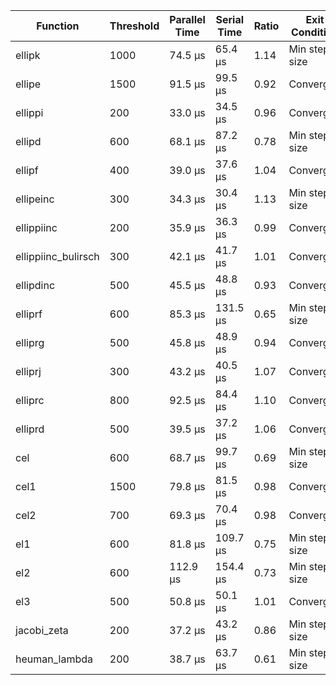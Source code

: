 | Function            | Threshold | Parallel Time | Serial Time | Ratio | Exit Condition |
|---------------------|-----------|---------------|-------------|-------|----------------|
| ellipk              | 1000      | 74.5 μs       | 65.4 μs     | 1.14  | Min step size  |
| ellipe              | 1500      | 91.5 μs       | 99.5 μs     | 0.92  | Converged      |
| ellippi             | 200       | 33.0 μs       | 34.5 μs     | 0.96  | Converged      |
| ellipd              | 600       | 68.1 μs       | 87.2 μs     | 0.78  | Min step size  |
| ellipf              | 400       | 39.0 μs       | 37.6 μs     | 1.04  | Converged      |
| ellipeinc           | 300       | 34.3 μs       | 30.4 μs     | 1.13  | Min step size  |
| ellippiinc          | 200       | 35.9 μs       | 36.3 μs     | 0.99  | Converged      |
| ellippiinc_bulirsch | 300       | 42.1 μs       | 41.7 μs     | 1.01  | Converged      |
| ellipdinc           | 500       | 45.5 μs       | 48.8 μs     | 0.93  | Converged      |
| elliprf             | 600       | 85.3 μs       | 131.5 μs    | 0.65  | Min step size  |
| elliprg             | 500       | 45.8 μs       | 48.9 μs     | 0.94  | Converged      |
| elliprj             | 300       | 43.2 μs       | 40.5 μs     | 1.07  | Converged      |
| elliprc             | 800       | 92.5 μs       | 84.4 μs     | 1.10  | Converged      |
| elliprd             | 500       | 39.5 μs       | 37.2 μs     | 1.06  | Converged      |
| cel                 | 600       | 68.7 μs       | 99.7 μs     | 0.69  | Min step size  |
| cel1                | 1500      | 79.8 μs       | 81.5 μs     | 0.98  | Converged      |
| cel2                | 700       | 69.3 μs       | 70.4 μs     | 0.98  | Converged      |
| el1                 | 600       | 81.8 μs       | 109.7 μs    | 0.75  | Min step size  |
| el2                 | 600       | 112.9 μs      | 154.4 μs    | 0.73  | Min step size  |
| el3                 | 500       | 50.8 μs       | 50.1 μs     | 1.01  | Converged      |
| jacobi_zeta         | 200       | 37.2 μs       | 43.2 μs     | 0.86  | Min step size  |
| heuman_lambda       | 200       | 38.7 μs       | 63.7 μs     | 0.61  | Min step size  |